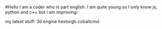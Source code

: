 #Hello
I am a coder who is part english. I am quite young so I only know js, python and c++ but i am improving:

my latest stuff:
  3d engine
  hextorgb
  cobaltcmd
